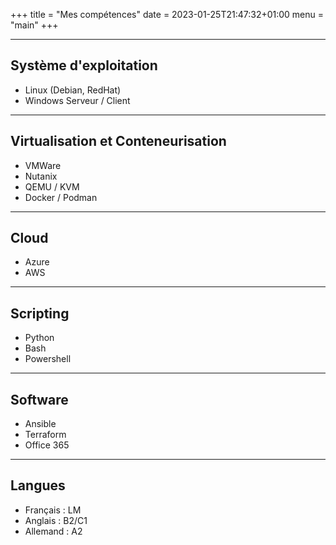 +++
title = "Mes compétences"
date = 2023-01-25T21:47:32+01:00
menu = "main"
+++

---

## Système d'exploitation

- Linux (Debian, RedHat)
- Windows Serveur / Client

---

## Virtualisation et Conteneurisation

- VMWare
- Nutanix
- QEMU / KVM
- Docker / Podman

---

## Cloud

- Azure
- AWS

---

## Scripting

- Python
- Bash
- Powershell

---

## Software

- Ansible
- Terraform
- Office 365

---

## Langues

- Français : LM
- Anglais : B2/C1
- Allemand : A2
